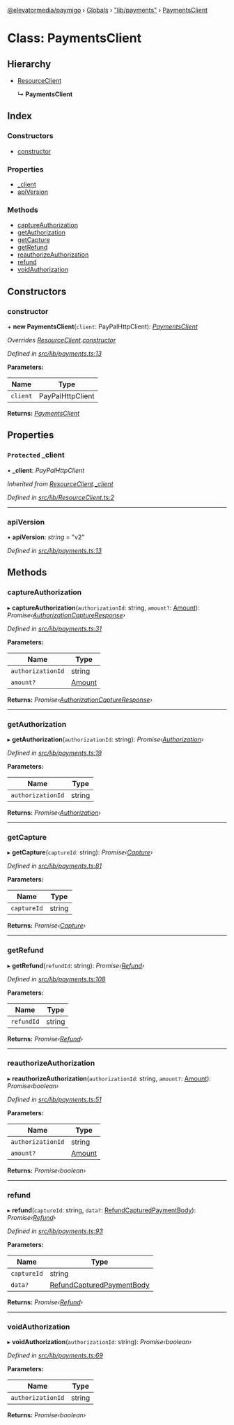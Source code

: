 [@elevatormedia/paymigo](../README.md) › [Globals](../globals.md) › ["lib/payments"](../modules/_lib_payments_.md) › [PaymentsClient](_lib_payments_.paymentsclient.md)

# Class: PaymentsClient

## Hierarchy

-   [ResourceClient](_lib_resourceclient_.resourceclient.md)

    ↳ **PaymentsClient**

## Index

### Constructors

-   [constructor](_lib_payments_.paymentsclient.md#constructor)

### Properties

-   [\_client](_lib_payments_.paymentsclient.md#protected-_client)
-   [apiVersion](_lib_payments_.paymentsclient.md#apiversion)

### Methods

-   [captureAuthorization](_lib_payments_.paymentsclient.md#captureauthorization)
-   [getAuthorization](_lib_payments_.paymentsclient.md#getauthorization)
-   [getCapture](_lib_payments_.paymentsclient.md#getcapture)
-   [getRefund](_lib_payments_.paymentsclient.md#getrefund)
-   [reauthorizeAuthorization](_lib_payments_.paymentsclient.md#reauthorizeauthorization)
-   [refund](_lib_payments_.paymentsclient.md#refund)
-   [voidAuthorization](_lib_payments_.paymentsclient.md#voidauthorization)

## Constructors

### constructor

\+ **new PaymentsClient**(`client`: PayPalHttpClient): _[PaymentsClient](_lib_payments_.paymentsclient.md)_

_Overrides [ResourceClient](_lib_resourceclient_.resourceclient.md).[constructor](_lib_resourceclient_.resourceclient.md#constructor)_

_Defined in [src/lib/payments.ts:13](https://github.com/ELEVATORmedia/paymigo/blob/846a5f9/src/lib/payments.ts#L13)_

**Parameters:**

| Name     | Type             |
| -------- | ---------------- |
| `client` | PayPalHttpClient |

**Returns:** _[PaymentsClient](_lib_payments_.paymentsclient.md)_

## Properties

### `Protected` \_client

• **\_client**: _PayPalHttpClient_

_Inherited from [ResourceClient](_lib_resourceclient_.resourceclient.md).[\_client](_lib_resourceclient_.resourceclient.md#protected-_client)_

_Defined in [src/lib/ResourceClient.ts:2](https://github.com/ELEVATORmedia/paymigo/blob/846a5f9/src/lib/ResourceClient.ts#L2)_

---

### apiVersion

• **apiVersion**: _string_ = "v2"

_Defined in [src/lib/payments.ts:13](https://github.com/ELEVATORmedia/paymigo/blob/846a5f9/src/lib/payments.ts#L13)_

## Methods

### captureAuthorization

▸ **captureAuthorization**(`authorizationId`: string, `amount?`: [Amount](../interfaces/_types_common_.amount.md)): _Promise‹[AuthorizationCaptureResponse](../interfaces/_types_payments_.authorizationcaptureresponse.md)›_

_Defined in [src/lib/payments.ts:31](https://github.com/ELEVATORmedia/paymigo/blob/846a5f9/src/lib/payments.ts#L31)_

**Parameters:**

| Name              | Type                                             |
| ----------------- | ------------------------------------------------ |
| `authorizationId` | string                                           |
| `amount?`         | [Amount](../interfaces/_types_common_.amount.md) |

**Returns:** _Promise‹[AuthorizationCaptureResponse](../interfaces/_types_payments_.authorizationcaptureresponse.md)›_

---

### getAuthorization

▸ **getAuthorization**(`authorizationId`: string): _Promise‹[Authorization](../interfaces/_types_payments_.authorization.md)›_

_Defined in [src/lib/payments.ts:19](https://github.com/ELEVATORmedia/paymigo/blob/846a5f9/src/lib/payments.ts#L19)_

**Parameters:**

| Name              | Type   |
| ----------------- | ------ |
| `authorizationId` | string |

**Returns:** _Promise‹[Authorization](../interfaces/_types_payments_.authorization.md)›_

---

### getCapture

▸ **getCapture**(`captureId`: string): _Promise‹[Capture](../interfaces/_types_payments_.capture.md)›_

_Defined in [src/lib/payments.ts:81](https://github.com/ELEVATORmedia/paymigo/blob/846a5f9/src/lib/payments.ts#L81)_

**Parameters:**

| Name        | Type   |
| ----------- | ------ |
| `captureId` | string |

**Returns:** _Promise‹[Capture](../interfaces/_types_payments_.capture.md)›_

---

### getRefund

▸ **getRefund**(`refundId`: string): _Promise‹[Refund](../interfaces/_types_payments_.refund.md)›_

_Defined in [src/lib/payments.ts:108](https://github.com/ELEVATORmedia/paymigo/blob/846a5f9/src/lib/payments.ts#L108)_

**Parameters:**

| Name       | Type   |
| ---------- | ------ |
| `refundId` | string |

**Returns:** _Promise‹[Refund](../interfaces/_types_payments_.refund.md)›_

---

### reauthorizeAuthorization

▸ **reauthorizeAuthorization**(`authorizationId`: string, `amount?`: [Amount](../interfaces/_types_common_.amount.md)): _Promise‹boolean›_

_Defined in [src/lib/payments.ts:51](https://github.com/ELEVATORmedia/paymigo/blob/846a5f9/src/lib/payments.ts#L51)_

**Parameters:**

| Name              | Type                                             |
| ----------------- | ------------------------------------------------ |
| `authorizationId` | string                                           |
| `amount?`         | [Amount](../interfaces/_types_common_.amount.md) |

**Returns:** _Promise‹boolean›_

---

### refund

▸ **refund**(`captureId`: string, `data?`: [RefundCapturedPaymentBody](../interfaces/_types_payments_.refundcapturedpaymentbody.md)): _Promise‹[Refund](../interfaces/_types_payments_.refund.md)›_

_Defined in [src/lib/payments.ts:93](https://github.com/ELEVATORmedia/paymigo/blob/846a5f9/src/lib/payments.ts#L93)_

**Parameters:**

| Name        | Type                                                                                     |
| ----------- | ---------------------------------------------------------------------------------------- |
| `captureId` | string                                                                                   |
| `data?`     | [RefundCapturedPaymentBody](../interfaces/_types_payments_.refundcapturedpaymentbody.md) |

**Returns:** _Promise‹[Refund](../interfaces/_types_payments_.refund.md)›_

---

### voidAuthorization

▸ **voidAuthorization**(`authorizationId`: string): _Promise‹boolean›_

_Defined in [src/lib/payments.ts:69](https://github.com/ELEVATORmedia/paymigo/blob/846a5f9/src/lib/payments.ts#L69)_

**Parameters:**

| Name              | Type   |
| ----------------- | ------ |
| `authorizationId` | string |

**Returns:** _Promise‹boolean›_
